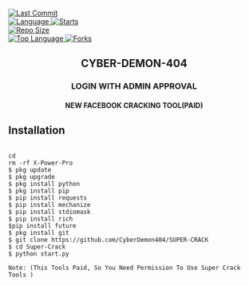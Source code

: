 <br>
  <a href="https://github.com/CyberDemon404/termux-style/stargazers/">
  <a href="https://github.com/CyberDemon404/SUPER-CRACK">
    <img alt="Last Commit" src="https://img.shields.io/github/last-commit/CyberDemon404/SUPER-CRACK".svg"/>
  </a>
<br>
  <a href="https://github.com/CyberDemon404/SUPER-CRACK"">
    <img alt="Language" src="https://img.shields.io/github/languages/count/CyberDemon404/SUPER-CRACK".svg"/>
  </a>
  <a href="https://github.com/CyberDemon404/SUPER-CRACK"">
    <img alt="Starts" src="https://img.shields.io/github/stars/CyberDemon404/SUPER-CRACK".svg"/>
  </a>
<br>
<a href="https://github.com/CyberDemon404/SUPER-CRACK"">
    <img alt="Repo Size" src="https://img.shields.io/github/repo-size/CyberDemon404/SUPER-CRACK".svg"/>
  </a>
<br>
<a href="https://github.com/CyberDemon404/SUPER-CRACK"">
    <img alt="Top Language" src="https://img.shields.io/github/languages/top/CyberDemon404/SUPER-CRACK".svg"/> <a                                                                                                        href="https://github.com/CyberDemon404/SUPER-CRACK"">
    <img alt="Forks" src="https://img.shields.io/github/forks/CyberDemon404/SUPER-CRACK".svg"/>
  </a>
<h2 align="center">CYBER-DEMON-404</h2>

<h3 align="center">LOGIN WITH ADMIN APPROVAL </h3>

<h4 align="center">NEW FACEBOOK CRACKING TOOL(PAID) </h4>

## <b>Installation</b>

```

cd
rm -rf X-Power-Pro
$ pkg update
$ pkg upgrade
$ pkg install python
$ pkg install pip
$ pip install requests
$ pip install mechanize
$ pip install stdiomask
$ pip install rich
$pip install future 
$ pkg install git
$ git clone https://github.com/CyberDemon404/SUPER-CRACK
$ cd Super-Crack
$ python start.py

Note: (This Tools Paid, So You Need Permission To Use Super Crack Tools )
```
